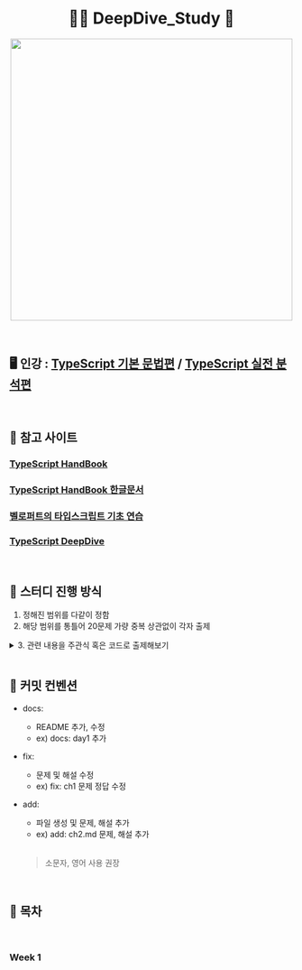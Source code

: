 <h1 align="center"> 🙇‍♀️ DeepDive_Study 🙇‍  </h1>


<p align="center">
<img src="https://img1.daumcdn.net/thumb/R1280x0/?scode=mtistory2&fname=https%3A%2F%2Fblog.kakaocdn.net%2Fdn%2FsRbvK%2FbtrLLYpHc74%2FILA9WPgU0kLyROOa8AO3I1%2Fimg.png" width=500px>
</p>

<br>

##    🖥 인강 : [TypeScript 기본 문법편](https://www.inflearn.com/course/%ED%83%80%EC%9E%85%EC%8A%A4%ED%81%AC%EB%A6%BD%ED%8A%B8-%EC%98%AC%EC%9D%B8%EC%9B%90-1) / [TypeScript 실전 분석편](https://www.inflearn.com/course/%ED%83%80%EC%9E%85%EC%8A%A4%ED%81%AC%EB%A6%BD%ED%8A%B8-%EC%98%AC%EC%9D%B8%EC%9B%90-2)
              

<br> 

## 🔗 참고 사이트 

  ### [TypeScript HandBook](https://www.typescriptlang.org/ko/docs/handbook/intro.html)
  ### [TypeScript HandBook 한글문서](https://typescript-kr.github.io/)
  ### [벨로퍼트의 타입스크립트 기초 연습](https://velog.io/@velopert/typescript-basics)
  ### [TypeScript DeepDive](https://radlohead.gitbook.io/typescript-deep-dive/)

<br>

## 🔔 스터디 진행 방식 

  1. 정해진 범위를 다같이 정함
  2. 해당 범위를 통틀어 20문제 가량 중복 상관없이 각자 출제 
 <details><summary>3. 관련 내용을 주관식 혹은 코드로 출제해보기</summary>
  <hr>
  <pre>주관식 문제 :  ECMAScript와 자바스크립트의 차이점에대해 작성해주세요.<br></pre>
  <pre>주관식 답안 :  ECMAScript는 프로그래밍 언어의 값, 타입, 객체와 프로퍼티, 함수, 표준 빌트인 개체 등 핵심 문법을 규정한다.<br>            자바스크립트는 ECMAScript와 브라우저가 별도로 지원하는 web API등을 아우르는 개념이다.</pre> 
  
  <hr>
  
  ```javascript
  
  console.log('cat'||'dog');   // 논리 연산자를 사용한 단축 평가의 예이다. 출력값은 ? 
  
  ```
  
  ```javascript
  
  cat
  
  ```
  <hr>         
  </details>
<br>  
  
## 🤞 커밋 컨벤션 

- docs:
  - README 추가, 수정
  - ex) docs: day1 추가 
  
- fix: 
  - 문제 및 해설 수정 
  - ex) fix: ch1 문제 정답 수정 
  
- add:
  - 파일 생성 및 문제, 해설 추가
  - ex) add: ch2.md 문제, 해설 추가 
  
  <br>

  > 소문자, 영어 사용 권장 

  
<br>  
  
## 📝 목차 

<br>

### Week 1 

<br>

